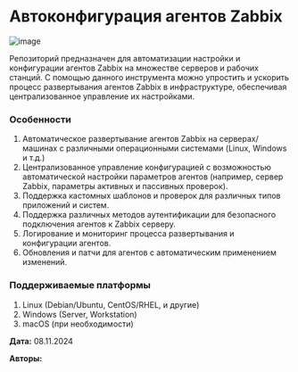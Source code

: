 # Автоконфигурация агентов Zabbix

![image](https://github.com/user-attachments/assets/9e2ed5db-3deb-4385-ac22-4c50da8c7010)

Репозиторий предназначен для автоматизации настройки и конфигурации агентов Zabbix на множестве серверов и рабочих станций.
С помощью данного инструмента можно упростить и ускорить процесс развертывания агентов Zabbix в инфраструктуре, обеспечивая централизованное управление их настройками.

### Особенности
1. Автоматическое развертывание агентов Zabbix на серверах/машинах с различными операционными системами (Linux, Windows и т.д.)
2. Централизованное управление конфигурацией с возможностью автоматической настройки параметров агентов (например, сервер Zabbix, параметры активных и пассивных проверок).
3. Поддержка кастомных шаблонов и проверок для различных типов приложений и систем.
4. Поддержка различных методов аутентификации для безопасного подключения агентов к Zabbix серверу.
5. Логирование и мониторинг процесса развертывания и конфигурации агентов.
6. Обновления и патчи для агентов с автоматическим применением изменений.

### Поддерживаемые платформы
1. Linux (Debian/Ubuntu, CentOS/RHEL, и другие)
2. Windows (Server, Workstation)
3. macOS (при необходимости)

**Дата:** 08.11.2024

**Авторы:** 

